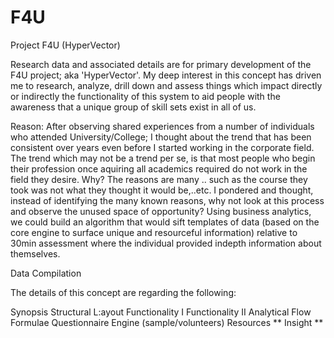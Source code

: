 # F4U
Project F4U (HyperVector)

Research data and associated details are for primary development of the F4U project; aka 'HyperVector'. My deep interest in this concept has driven me to research, analyze, drill down and assess things which impact directly or indirectly the functionality of this system to aid people with the awareness that a unique group of skill sets exist in all of us.

Reason: After observing shared experiences from a number of individuals who attended University/College; I thought about the trend that has been consistent over years even before I started working in the corporate field. The trend which may not be a trend per se, is that most people who begin their profession once aquiring all academics required do not work in the field they desire. Why? The reasons are many .. such as the course they took was not what they thought it would be,..etc. I pondered and thought, instead of identifying the many known reasons, why not look at this process and observe the unused space of opportunity?
Using business analytics, we could build an algorithm that would sift templates of data (based on the core engine to surface unique and resourceful information) relative to 30min assessment where the individual provided indepth information about themselves.

Data Compilation

  The details of this concept are regarding the following:
  
  Synopsis
  Structural L:ayout
  Functionality I
  Functionality II
  Analytical Flow
  Formulae
  Questionnaire Engine (sample/volunteers)
  Resources
  ** Insight **
  
  
  



 

